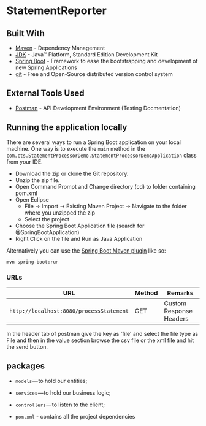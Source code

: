 # StatementReporter

## Built With

* 	[Maven](https://maven.apache.org/) - Dependency Management
* 	[JDK](http://www.oracle.com/technetwork/java/javase/downloads/jdk8-downloads-2133151.html) - Java™ Platform, Standard Edition Development Kit 
* 	[Spring Boot](https://spring.io/projects/spring-boot) - Framework to ease the bootstrapping and development of new Spring Applications
* 	[git](https://git-scm.com/) - Free and Open-Source distributed version control system 

## External Tools Used

* [Postman](https://www.getpostman.com/) - API Development Environment (Testing Docmentation)

## Running the application locally

There are several ways to run a Spring Boot application on your local machine. One way is to execute the `main` method in the `com.cts.StatementProcessorDemo.StatementProcessorDemoApplication` class from your IDE.

- Download the zip or clone the Git repository.
- Unzip the zip file.
- Open Command Prompt and Change directory (cd) to folder containing pom.xml
- Open Eclipse 
   - File -> Import -> Existing Maven Project -> Navigate to the folder where you unzipped the zip
   - Select the project
- Choose the Spring Boot Application file (search for @SpringBootApplication)
- Right Click on the file and Run as Java Application

Alternatively you can use the [Spring Boot Maven plugin](https://docs.spring.io/spring-boot/docs/current/reference/html/build-tool-plugins-maven-plugin.html) like so:

```shell
mvn spring-boot:run
```

### URLs

|  URL |  Method | Remarks |
|----------|--------------|--------------|
|`http://localhost:8080/processStatement`            | GET | Custom Response Headers|

In the header tab of postman give the key as 'file' and select the file type as File and then in the value section browse the csv file or the xml file and hit the send button. 

## packages

- `models` — to hold our entities;
- `services` — to hold our business logic;
- `controllers` — to listen to the client;

- `pom.xml` - contains all the project dependencies
